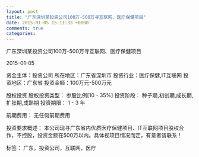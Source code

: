 ```yaml
---
layout: post
title: "广东深圳某投资公司100万-500万寻互联网、医疗保健项目"
date: 2015-01-05 15:11:33 +0800
comments: true
categories: 
---
```

广东深圳某投资公司100万-500万寻互联网、医疗保健项目



2015-01-05

资金主体：投资公司
所在地区：广东省深圳市
投资行业：医疗保健,IT互联网
投资地区：广东省
投资金额：100万元-500万元

股权投资
股权投资类型：
                            参股比例[10 - 35%] 
                                                                                投资阶段：
                            种子期,初创期,成长期,扩张期,成熟期 
                                                                                                                                        投资期限：
                            1 - 3 年

前期费用：
无任何前期费用

投资要求概述：
本公司现寻广东省内优质医疗保健项目、IT互联网项目股权合作，不控股，投资金额在500万以内。具体视项目情况而定，有意者请联系！

标签：
广东，投资公司，互联网，医疗

